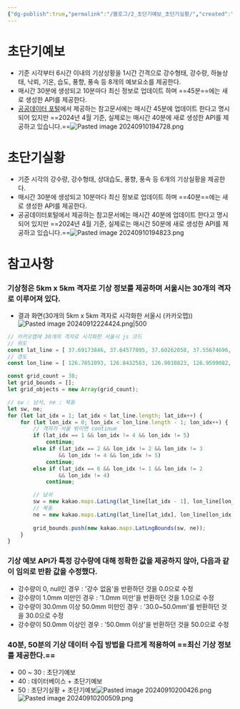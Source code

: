 ```yaml
---
{"dg-publish":true,"permalink":"/블로그/2_초단기예보_초단기실황/","created":"2024-09-10T19:44:29.337+09:00"}
---
```


# 초단기예보
- 기준 시각부터 6시간 이내의 기상상황을 1시간 간격으로 강수형태, 강수량, 하늘상태, 낙뢰, 기온, 습도, 풍향, 풍속 등 8개의 예보요소를 제공한다.
- 매시간 30분에 생성되고 10분마다 최신 정보로 업데이트 하며 ==45분==에는 새로 생성한 API를 제공한다.
- [공공데이터 포털](https://www.data.go.kr/data/15084084/openapi.do)에서 제공하는 참고문서에는 매시간 45분에 업데이트 한다고 명시되어 있지만 ==2024년 4월 기준, 실제로는 매시간 40분에 새로 생성한 API를 제공하고 있습니다.==![Pasted image 20240910194728.png](/img/user/Spring/%EC%9A%B0%EB%81%BC/Pasted%20image%2020240910194728.png)
# 초단기실황
- 기준 시각의 강수량, 강수형태, 상대습도, 풍향, 풍속 등 6개의 기상실황을 제공한다.
- 매시간 30분에 생성되고 10분마다 최신 정보로 업데이트 하며 ==40분==에는 새로 생성한 API를 제공한다.
- 공공데이터포털에서 제공하는 참고문서에는 매시간 40분에 업데이트 한다고 명시되어 있지만 ==2024년 4월 기준, 실제로는 매시간 50분에 새로 생성한 API를 제공하고 있습니다.==![Pasted image 20240910194823.png](/img/user/Spring/%EC%9A%B0%EB%81%BC/Pasted%20image%2020240910194823.png)
# 참고사항
### 기상청은 5km x 5km 격자로 기상 정보를 제공하며 서울시는 30개의 격자로 이루어져 있다.
- 결과 화면(30개의 5km x 5km 격자로 시각화한 서울시 (카카오맵))![Pasted image 20240912224424.png|500](/img/user/%EB%B8%94%EB%A1%9C%EA%B7%B8/Pasted%20image%2020240912224424.png)
``` javascript
// 카카오맵에 30개의 격자로 시각화한 서울시 js 코드 
// 위도 
const lat_line = [ 37.69173846, 37.64577895, 37.60262058, 37.55674696, 37.51063517, 37.46494092, 37.42198141, ]; 
// 경도 
const lon_line = [ 126.7851093, 126.8432583, 126.9010823, 126.9599082, 127.0180783, 127.0766389, 127.1340031, 127.1921521, ]; 

const grid_count = 30; 
let grid_bounds = []; 
let grid_objects = new Array(grid_count); 

// sw : 남서, ne : 북동 
let sw, ne; 
for (let lat_idx = 1; lat_idx < lat_line.length; lat_idx++) { 
	for (let lon_idx = 0; lon_idx < lon_line.length - 1; lon_idx++) { 
		// 격자가 서울 밖이면 continue 
		if (lat_idx == 1 && lon_idx != 4 && lon_idx != 5) 
			continue; 
		else if (lat_idx == 2 && lon_idx != 2 && lon_idx != 3 
				&& lon_idx != 4 && lon_idx != 5) 
			continue; 
		else if (lat_idx == 6 && lon_idx != 1 && lon_idx != 2 
				&& lon_idx != 4)
			continue; 

		// 남서 
		sw = new kakao.maps.LatLng(lat_line[lat_idx - 1], lon_line[lon_idx]); 
		// 북동 
		ne = new kakao.maps.LatLng(lat_line[lat_idx], lon_line[lon_idx + 1]); 
		
		grid_bounds.push(new kakao.maps.LatLngBounds(sw, ne)); 
	} 
}
```
### 기상 예보 API가 특정 강수량에 대해 정확한 값을 제공하지 않아, 다음과 같이 임의로 반환 값을 수정했다.
- 강수량이 0, null인 경우 : '강수 없음'을 반환하던 것을 0.0으로 수정
- 강수량이 1.0mm 미만인 경우 : '1.0mm 미만'을 반환하던 것을 1.0으로 수정
- 강수량이 30.0mm 이상 50.0mm 미만인 경우 : '30.0~50.0mm'를 반환하던 것을 30.0으로 수정
- 강수량이 50.0mm 이상인 경우 : '50.0mm 이상'을 반환하던 것을 50.0으로 수정
### 40분, 50분의 기상 데이터 수집 방법을 다르게 적용하여 ==최신 기상 정보를 제공한다.==
- 00 ~ 30 : 초단기예보
- 40 : 데이터베이스 + 초단기예보
- 50 : 초단기실황 + 초단기예보![Pasted image 20240910200426.png](/img/user/Spring/%EC%9A%B0%EB%81%BC/Pasted%20image%2020240910200426.png)![Pasted image 20240910200509.png](/img/user/Spring/%EC%9A%B0%EB%81%BC/Pasted%20image%2020240910200509.png)